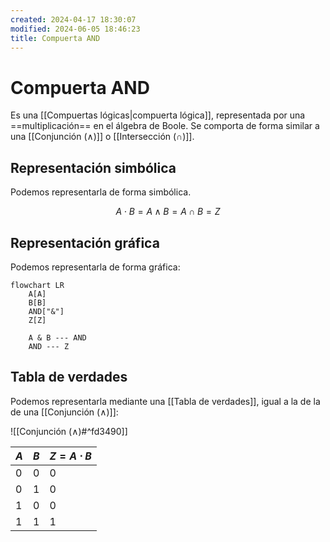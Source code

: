 ```yaml
---
created: 2024-04-17 18:30:07
modified: 2024-06-05 18:46:23
title: Compuerta AND
---
```


# Compuerta AND

Es una [[Compuertas lógicas|compuerta lógica]], representada por una ==multiplicación== en el álgebra de Boole. Se comporta de forma similar a una [[Conjunción (∧)]] o [[Intersección (∩)]].

## Representación simbólica

Podemos representarla de forma simbólica.

$$
A \cdot B = A \land B = A \cap B = Z
$$

## Representación gráfica

Podemos representarla de forma gráfica:

```mermaid
flowchart LR
    A[A]
    B[B]
    AND["&"]
    Z[Z]

    A & B --- AND
    AND --- Z
```

## Tabla de verdades

Podemos representarla mediante una [[Tabla de verdades]], igual a la de la de una [[Conjunción (∧)]]:

![[Conjunción (∧)#^fd3490]]

| $A$ | $B$ | $Z = A \cdot B$ |
| --- | --- | --------------- |
| 0   | 0   | 0               |
| 0   | 1   | 0               |
| 1   | 0   | 0               |
| 1   | 1   | 1               |
